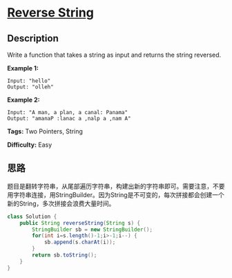 # [Reverse String][title]

## Description

Write a function that takes a string as input and returns the string reversed.

**Example 1:**

```
Input: "hello"
Output: "olleh"
```

**Example 2:**

```
Input: "A man, a plan, a canal: Panama"
Output: "amanaP :lanac a ,nalp a ,nam A"
```

**Tags:** Two Pointers, String

**Difficulty:** Easy

## 思路

题目是翻转字符串，从尾部遍历字符串，构建出新的字符串即可。需要注意，不要用字符串连接，用StringBuilder。因为String是不可变的，每次拼接都会创建一个新的String，多次拼接会浪费大量时间。

``` java
class Solution {
    public String reverseString(String s) {
        StringBuilder sb = new StringBuilder();
        for(int i=s.length()-1;i>-1;i--) {
            sb.append(s.charAt(i));
        }
        return sb.toString();
    }
}
```

[title]: https://leetcode.com/problems/reverse-string
